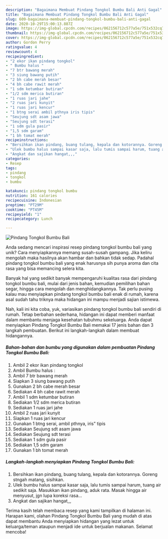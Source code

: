 ```yaml
---
description: "Bagaimana Membuat Pindang Tongkol Bumbu Bali Anti Gagal"
title: "Bagaimana Membuat Pindang Tongkol Bumbu Bali Anti Gagal"
slug: 609-bagaimana-membuat-pindang-tongkol-bumbu-bali-anti-gagal
date: 2020-10-29T15:00:13.887Z
image: https://img-global.cpcdn.com/recipes/062156712c577a5e/751x532cq70/pindang-tongkol-bumbu-bali-foto-resep-utama.jpg
thumbnail: https://img-global.cpcdn.com/recipes/062156712c577a5e/751x532cq70/pindang-tongkol-bumbu-bali-foto-resep-utama.jpg
cover: https://img-global.cpcdn.com/recipes/062156712c577a5e/751x532cq70/pindang-tongkol-bumbu-bali-foto-resep-utama.jpg
author: Gordon Perry
ratingvalue: 4
reviewcount: 4
recipeingredient:
- "2 ekor ikan pindang tongkol"
- " Bumbu halus "
- "7 btr bawang merah"
- "3 siung bawang putih"
- "2 bh cabe merah besar"
- "4 bh cabe rawit merah"
- "1 sdm ketumbar butiran"
- "1/2 sdm merica butiran"
- "1 ruas jari jahe"
- "2 ruas jari kunyit"
- "1 ruas jari kencur"
- "1 btng serai ambil pthnya iris tipis"
- "Seujung sdt asam jawa"
- "Seujung sdt terasi"
- "1 sdm gula pasir"
- "1,5 sdm garam"
- "1 bh tomat merah"
recipeinstructions:
- "Bersihkan ikan pindang, buang tulang, kepala dan kotorannya. Goreng stngah matang, sisihkan."
- "Ulek bumbu halus sampai kasar saja, lalu tumis sampai harum, tuang air sedikit saja. Masukkan ikan pindang, aduk rata. Masak hingga air menyusut, jgn lupa koreksi rasa..."
- "Angkat dan sajikan hangat,,,"
categories:
- Resep
tags:
- pindang
- tongkol
- bumbu

katakunci: pindang tongkol bumbu 
nutrition: 161 calories
recipecuisine: Indonesian
preptime: "PT29M"
cooktime: "PT45M"
recipeyield: "1"
recipecategory: Lunch

---
```



![Pindang Tongkol Bumbu Bali](https://img-global.cpcdn.com/recipes/062156712c577a5e/751x532cq70/pindang-tongkol-bumbu-bali-foto-resep-utama.jpg)

Anda sedang mencari inspirasi resep pindang tongkol bumbu bali yang unik? Cara menyiapkannya memang susah-susah gampang. Jika keliru mengolah maka hasilnya akan hambar dan bahkan tidak sedap. Padahal pindang tongkol bumbu bali yang enak harusnya sih punya aroma dan cita rasa yang bisa memancing selera kita.

Banyak hal yang sedikit banyak mempengaruhi kualitas rasa dari pindang tongkol bumbu bali, mulai dari jenis bahan, kemudian pemilihan bahan segar, hingga cara mengolah dan menghidangkannya. Tak perlu pusing kalau mau menyiapkan pindang tongkol bumbu bali enak di rumah, karena asal sudah tahu triknya maka hidangan ini mampu menjadi sajian istimewa.




Nah, kali ini kita coba, yuk, variasikan pindang tongkol bumbu bali sendiri di rumah. Tetap berbahan sederhana, hidangan ini dapat memberi manfaat dalam membantu menjaga kesehatan tubuhmu sekeluarga. Anda dapat menyiapkan Pindang Tongkol Bumbu Bali memakai 17 jenis bahan dan 3 langkah pembuatan. Berikut ini langkah-langkah dalam membuat hidangannya.

<!--inarticleads1-->

##### Bahan-bahan dan bumbu yang digunakan dalam pembuatan Pindang Tongkol Bumbu Bali:

1. Ambil 2 ekor ikan pindang tongkol
1. Ambil  Bumbu halus :
1. Ambil 7 btr bawang merah
1. Siapkan 3 siung bawang putih
1. Gunakan 2 bh cabe merah besar
1. Sediakan 4 bh cabe rawit merah
1. Ambil 1 sdm ketumbar butiran
1. Sediakan 1/2 sdm merica butiran
1. Sediakan 1 ruas jari jahe
1. Ambil 2 ruas jari kunyit
1. Siapkan 1 ruas jari kencur
1. Gunakan 1 btng serai, ambil pthnya, iris&#34; tipis
1. Sediakan Seujung sdt asam jawa
1. Sediakan Seujung sdt terasi
1. Sediakan 1 sdm gula pasir
1. Sediakan 1,5 sdm garam
1. Gunakan 1 bh tomat merah




<!--inarticleads2-->

##### Langkah-langkah menyiapkan Pindang Tongkol Bumbu Bali:

1. Bersihkan ikan pindang, buang tulang, kepala dan kotorannya. Goreng stngah matang, sisihkan.
1. Ulek bumbu halus sampai kasar saja, lalu tumis sampai harum, tuang air sedikit saja. Masukkan ikan pindang, aduk rata. Masak hingga air menyusut, jgn lupa koreksi rasa...
1. Angkat dan sajikan hangat,,,




Terima kasih telah membaca resep yang kami tampilkan di halaman ini. Harapan kami, olahan Pindang Tongkol Bumbu Bali yang mudah di atas dapat membantu Anda menyiapkan hidangan yang lezat untuk keluarga/teman ataupun menjadi ide untuk berjualan makanan. Selamat mencoba!

